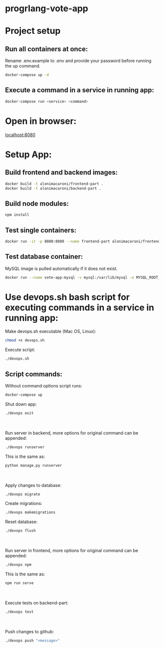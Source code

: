 # progrlang-vote-app

# Project setup

## Run all containers at once:

Rename .env.example to .env and provide your password before running the up command.

```bash
docker-compose up -d
```

## Execute a command in a service in running app:

```bash
docker-compose run <service> <command> 
```


# Open in browser:
[localhost:8080](http://localhost:8080/)


# Setup App:

## Build frontend and backend images:

```bash
docker build -t alonimacaroni/frontend-part .
docker build -t alonimacaroni/backend-part .
```

## Build node modules:

```bash
npm install
```

## Test single containers:

```bash
docker run -it -p 8080:8080 --name frontend-part alonimacaroni/frontend-part
```

## Test database container:
MySQL image is pulled automatically if it does not exist.

```bash
docker run --name vote-app-mysql -v mysql:/var/lib/mysql -e MYSQL_ROOT_PASSWORD=my-secret-pw -d mysql:8.0
```

# Use devops.sh bash script for executing commands in a service in running app:

Make devops.sh executable (Mac OS, Linux):

```bash
chmod +x devops.sh
```

Execute script:

```bash
./devops.sh
```

## Script commands:

Without command options script runs:

```bash
docker-compose up
```

Shut down app:

```bash
./devops exit
```

\
\
Run server in backend, more options for original command can be appended:

```bash
./devops runserver
```

This is the same as:

```bash
python manage.py runserver
```

\
\
Apply changes to database:

```bash
./devops migrate
```

Create migrations:

```bash
./devops makemigrations
```

Reset database:

```bash
./devops flush
```

\
\
Run server in frontend, more options for original command can be appended:

```bash
./devops npm
```

This is the same as:

```bash
npm run serve
```

\
\
Execute tests on backend-part:


```bash
./devops test
```

\
\
Push changes to github:

```bash
./devops push "<message>"
```
